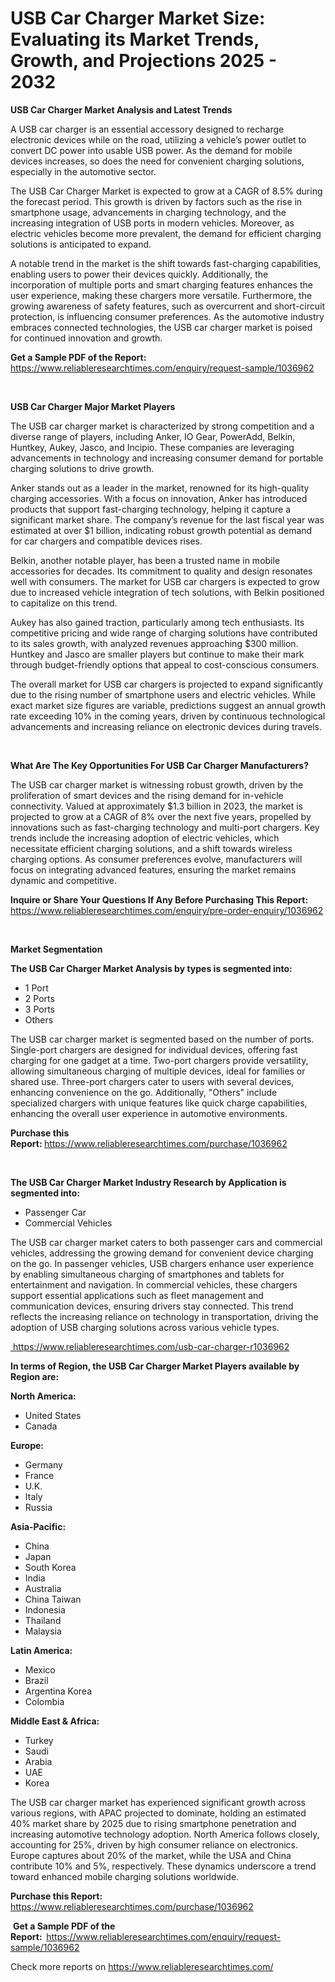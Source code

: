 <p><h1>USB Car Charger Market Size: Evaluating its Market Trends, Growth, and Projections 2025 - 2032</h1></p><p><strong>USB Car Charger Market Analysis and Latest Trends</strong></p>
<p><p>A USB car charger is an essential accessory designed to recharge electronic devices while on the road, utilizing a vehicle’s power outlet to convert DC power into usable USB power. As the demand for mobile devices increases, so does the need for convenient charging solutions, especially in the automotive sector.</p><p>The USB Car Charger Market is expected to grow at a CAGR of 8.5% during the forecast period. This growth is driven by factors such as the rise in smartphone usage, advancements in charging technology, and the increasing integration of USB ports in modern vehicles. Moreover, as electric vehicles become more prevalent, the demand for efficient charging solutions is anticipated to expand.</p><p>A notable trend in the market is the shift towards fast-charging capabilities, enabling users to power their devices quickly. Additionally, the incorporation of multiple ports and smart charging features enhances the user experience, making these chargers more versatile. Furthermore, the growing awareness of safety features, such as overcurrent and short-circuit protection, is influencing consumer preferences. As the automotive industry embraces connected technologies, the USB car charger market is poised for continued innovation and growth.</p></p>
<p><strong>Get a Sample PDF of the Report:&nbsp;</strong> <a href="https://www.reliableresearchtimes.com/enquiry/request-sample/1036962?utm_campaign=3554&utm_medium=2&utm_source=Github&utm_content=ia&utm_term=30032025&utm_id=usb-car-charger">https://www.reliableresearchtimes.com/enquiry/request-sample/1036962</a></p>
<p>&nbsp;</p>
<p><strong>USB Car Charger Major Market Players</strong></p>
<p><p>The USB car charger market is characterized by strong competition and a diverse range of players, including Anker, IO Gear, PowerAdd, Belkin, Huntkey, Aukey, Jasco, and Incipio. These companies are leveraging advancements in technology and increasing consumer demand for portable charging solutions to drive growth.</p><p>Anker stands out as a leader in the market, renowned for its high-quality charging accessories. With a focus on innovation, Anker has introduced products that support fast-charging technology, helping it capture a significant market share. The company’s revenue for the last fiscal year was estimated at over $1 billion, indicating robust growth potential as demand for car chargers and compatible devices rises.</p><p>Belkin, another notable player, has been a trusted name in mobile accessories for decades. Its commitment to quality and design resonates well with consumers. The market for USB car chargers is expected to grow due to increased vehicle integration of tech solutions, with Belkin positioned to capitalize on this trend.</p><p>Aukey has also gained traction, particularly among tech enthusiasts. Its competitive pricing and wide range of charging solutions have contributed to its sales growth, with analyzed revenues approaching $300 million. Huntkey and Jasco are smaller players but continue to make their mark through budget-friendly options that appeal to cost-conscious consumers.</p><p>The overall market for USB car chargers is projected to expand significantly due to the rising number of smartphone users and electric vehicles. While exact market size figures are variable, predictions suggest an annual growth rate exceeding 10% in the coming years, driven by continuous technological advancements and increasing reliance on electronic devices during travels.</p></p>
<p>&nbsp;</p>
<p><strong>What Are The Key Opportunities For USB Car Charger Manufacturers?</strong></p>
<p><p>The USB car charger market is witnessing robust growth, driven by the proliferation of smart devices and the rising demand for in-vehicle connectivity. Valued at approximately $1.3 billion in 2023, the market is projected to grow at a CAGR of 8% over the next five years, propelled by innovations such as fast-charging technology and multi-port chargers. Key trends include the increasing adoption of electric vehicles, which necessitate efficient charging solutions, and a shift towards wireless charging options. As consumer preferences evolve, manufacturers will focus on integrating advanced features, ensuring the market remains dynamic and competitive.</p></p>
<p><strong>Inquire or Share Your Questions If Any Before Purchasing This Report:</strong> <a href="https://www.reliableresearchtimes.com/enquiry/pre-order-enquiry/1036962?utm_campaign=3554&utm_medium=2&utm_source=Github&utm_content=ia&utm_term=30032025&utm_id=usb-car-charger">https://www.reliableresearchtimes.com/enquiry/pre-order-enquiry/1036962</a></p>
<p>&nbsp;</p>
<p><strong>Market Segmentation</strong></p>
<p><strong>The USB Car Charger Market Analysis by types is segmented into:</strong></p>
<p><ul><li>1 Port</li><li>2 Ports</li><li>3 Ports</li><li>Others</li></ul></p>
<p><p>The USB car charger market is segmented based on the number of ports. Single-port chargers are designed for individual devices, offering fast charging for one gadget at a time. Two-port chargers provide versatility, allowing simultaneous charging of multiple devices, ideal for families or shared use. Three-port chargers cater to users with several devices, enhancing convenience on the go. Additionally, "Others" include specialized chargers with unique features like quick charge capabilities, enhancing the overall user experience in automotive environments.</p></p>
<p><strong>Purchase this Report:&nbsp;</strong><a href="https://www.reliableresearchtimes.com/purchase/1036962?utm_campaign=3554&utm_medium=2&utm_source=Github&utm_content=ia&utm_term=30032025&utm_id=usb-car-charger">https://www.reliableresearchtimes.com/purchase/1036962</a></p>
<p>&nbsp;</p>
<p><strong>The USB Car Charger Market Industry Research by Application is segmented into:</strong></p>
<p><ul><li>Passenger Car</li><li>Commercial Vehicles</li></ul></p>
<p><p>The USB car charger market caters to both passenger cars and commercial vehicles, addressing the growing demand for convenient device charging on the go. In passenger vehicles, USB chargers enhance user experience by enabling simultaneous charging of smartphones and tablets for entertainment and navigation. In commercial vehicles, these chargers support essential applications such as fleet management and communication devices, ensuring drivers stay connected. This trend reflects the increasing reliance on technology in transportation, driving the adoption of USB charging solutions across various vehicle types.</p></p>
<p><a href="https://www.reliableresearchtimes.com/usb-car-charger-r1036962?utm_campaign=3554&utm_medium=2&utm_source=Github&utm_content=ia&utm_term=30032025&utm_id=usb-car-charger">&nbsp;https://www.reliableresearchtimes.com/usb-car-charger-r1036962</a></p>
<p><strong>In terms of Region, the USB Car Charger Market Players available by Region are:</strong></p>
<p>
    <p> <strong> North America: </strong>
        <ul>
            <li>United States</li>
            <li>Canada</li>
        </ul>
        </p> 
    <p> <strong> Europe: </strong>
        <ul>
            <li>Germany</li>
            <li>France</li>
            <li>U.K.</li>
            <li>Italy</li>
            <li>Russia</li>
        </ul>
        </p> 
    <p> <strong> Asia-Pacific: </strong>
        <ul>
            <li>China</li>
            <li>Japan</li>
            <li>South Korea</li>
            <li>India</li>
            <li>Australia</li>
            <li>China Taiwan</li>
            <li>Indonesia</li>
            <li>Thailand</li>
            <li>Malaysia</li>
        </ul>
        </p> 
    <p> <strong> Latin America: </strong>
        <ul>
            <li>Mexico</li>
            <li>Brazil</li>
            <li>Argentina Korea</li>
            <li>Colombia</li>
        </ul>
        </p> 
    <p> <strong> Middle East & Africa: </strong>
        <ul>
            <li>Turkey</li>
            <li>Saudi</li>
            <li>Arabia</li>
            <li>UAE</li>
            <li>Korea</li>
        </ul>
    </p>
    </p>
<p><p>The USB car charger market has experienced significant growth across various regions, with APAC projected to dominate, holding an estimated 40% market share by 2025 due to rising smartphone penetration and increasing automotive technology adoption. North America follows closely, accounting for 25%, driven by high consumer reliance on electronics. Europe captures about 20% of the market, while the USA and China contribute 10% and 5%, respectively. These dynamics underscore a trend toward enhanced mobile charging solutions worldwide.</p></p>
<p><strong>Purchase this Report: </strong><a href="https://www.reliableresearchtimes.com/purchase/1036962?utm_campaign=3554&utm_medium=2&utm_source=Github&utm_content=ia&utm_term=30032025&utm_id=usb-car-charger">https://www.reliableresearchtimes.com/purchase/1036962</a></p>
<p>&nbsp;<strong>Get a Sample PDF of the Report:&nbsp;&nbsp;</strong><a href="https://www.reliableresearchtimes.com/enquiry/request-sample/1036962?utm_campaign=3554&utm_medium=2&utm_source=Github&utm_content=ia&utm_term=30032025&utm_id=usb-car-charger">https://www.reliableresearchtimes.com/enquiry/request-sample/1036962</a></p>
<p><strong></strong></p>
<p>Check more reports on <a href="https://www.reliableresearchtimes.com/?utm_campaign=3554&utm_medium=2&utm_source=Github&utm_content=ia&utm_term=30032025&utm_id=usb-car-charger">https://www.reliableresearchtimes.com/</a></p>